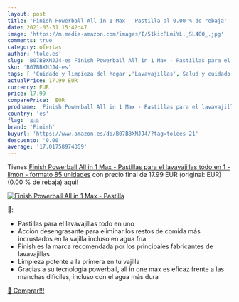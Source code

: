 ```yaml
---
layout: post
title: 'Finish Powerball All in 1 Max - Pastilla al 0.00 % de rebaja'
date: 2021-03-31 15:42:47
image: 'https://m.media-amazon.com/images/I/51kicPLmiYL._SL400_.jpg'
comments: true
category: ofertas
author: 'tole.es'
slug: 'B07BBXNJJ4-es Finish Powerball All in 1 Max - Pastillas para el...'
sku: 'B07BBXNJJ4-es'
tags: [ 'Cuidado y limpieza del hogar','Lavavajillas','Salud y cuidado personal','finish', ]
actualPrice: 17.99 EUR
currency: EUR
price: 17.99
comparePrice:  EUR
prodname: 'Finish Powerball All in 1 Max - Pastillas para el lavavajillas todo en 1 - limón - formato 85 unidades'
country: 'es'
flag: '🇪🇸'
brand: 'Finish'
buyurl: 'https://www.amazon.es/dp/B07BBXNJJ4/?tag=tolees-21'
descuento: '0.00'
average: '17.01758974359'
---
```


Tienes [Finish Powerball All in 1 Max - Pastillas para el lavavajillas todo en 1 - limón - formato 85 unidades](https://www.amazon.es/dp/B07BBXNJJ4/?tag=tolees-21) con precio final de  17.99 EUR (original:  EUR) (0.00 %  de rebaja) aqui!

[![Finish Powerball All in 1 Max - Pastilla](https://m.media-amazon.com/images/I/51kicPLmiYL._SL400_.jpg)](https://www.amazon.es/dp/B07BBXNJJ4/?tag=tolees-21)

🔎:

- Pastillas para el lavavajillas todo en uno
- Acción desengrasante para eliminar los restos de comida más incrustados en la vajilla incluso en agua fría
- Finish es la marca recomendada por los principales fabricantes de lavavajillas
- Limpieza potente a la primera en tu vajilla
- Gracias a su tecnología powerball, all in one max es eficaz frente a las manchas difíciles, incluso con el agua más dura

[🛒 Comprar!!!](https://www.amazon.es/dp/B07BBXNJJ4/?tag=tolees-21)
